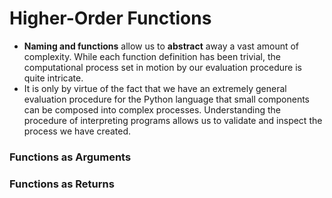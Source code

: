 # Higher-Order Functions

- **Naming and functions** allow us to **abstract** away a vast amount of complexity. While each function definition has been trivial, the computational process set in motion by our evaluation procedure is quite intricate.
- It is only by virtue of the fact that we have an extremely general evaluation procedure for the Python language that small components can be composed into complex processes. Understanding the procedure of interpreting programs allows us to validate and inspect the process we have created.

### Functions as Arguments

### Functions as Returns
